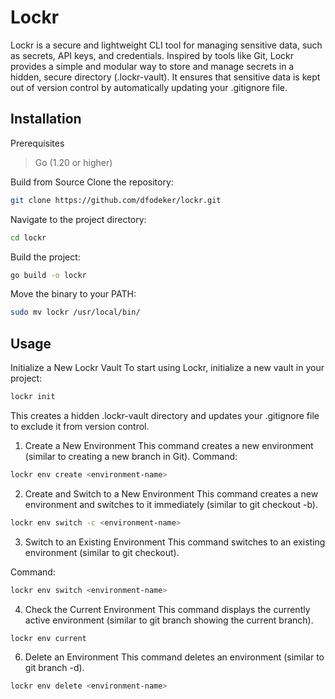 # Lockr
Lockr is a secure and lightweight CLI tool for managing sensitive data, such as secrets, API keys, and credentials. Inspired by tools like Git, Lockr provides a simple and modular way to store and manage secrets in a hidden, secure directory (.lockr-vault). It ensures that sensitive data is kept out of version control by automatically updating your .gitignore file.
## Installation
Prerequisites
> Go (1.20 or higher)

Build from Source
Clone the repository:
```bash
git clone https://github.com/dfodeker/lockr.git
```
Navigate to the project directory:

```bash
cd lockr
```
Build the project:
    
```bash
go build -o lockr
```
Move the binary to your PATH:

```bash
sudo mv lockr /usr/local/bin/
```

## Usage
Initialize a New Lockr Vault
To start using Lockr, initialize a new vault in your project:
    
```bash
lockr init
```
This creates a hidden .lockr-vault directory and updates your .gitignore file to exclude it from version control.



1. Create a New Environment
This command creates a new environment (similar to creating a new branch in Git).
Command:
        
```bash
lockr env create <environment-name>
```
2. Create and Switch to a New Environment
This command creates a new environment and switches to it immediately (similar to git checkout -b).

```bash
lockr env switch -c <environment-name>
```


3. Switch to an Existing Environment
This command switches to an existing environment (similar to git checkout).

Command:
```bash
lockr env switch <environment-name>
```

4. Check the Current Environment
This command displays the currently active environment (similar to git branch showing the current branch).

```bash
lockr env current
```

6. Delete an Environment
This command deletes an environment (similar to git branch -d).

```bash
lockr env delete <environment-name>
```